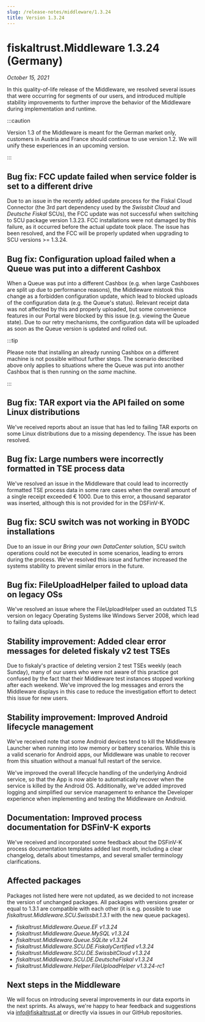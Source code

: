 ```yaml
---
slug: /release-notes/middleware/1.3.24
title: Version 1.3.24
---
```


# fiskaltrust.Middleware 1.3.24 (Germany)
_October 15, 2021_

In this quality-of-life release of the Middleware, we resolved several issues that were occurring for segments of our users, and introduced multiple stability improvements to further improve the behavior of the Middleware during implementation and runtime.

:::caution

Version 1.3 of the Middleware is meant for the German market only, customers in Austria and France should continue to use version 1.2. We will unify these experiences in an upcoming version.

:::

## Bug fix: FCC update failed when service folder is set to a different drive
Due to an issue in the recently added update process for the Fiskal Cloud Connector (the 3rd part dependency used by the _Swissbit Cloud_ and _Deutsche Fiskal_ SCUs), the FCC update was not successful when switching to SCU package version 1.3.23. FCC installations were not damaged by this failure, as it occurred before the actual update took place. The issue has been resolved, and the FCC will be properly updated when upgrading to SCU versions >= 1.3.24.

## Bug fix: Configuration upload failed when a Queue was put into a different Cashbox
When a Queue was put into a different Cashbox (e.g. when large Cashboxes are split up due to performance reasons), the Middleware mistook this change as a forbidden configuration update, which lead to blocked uploads of the configuration data (e.g. the Queue's status). Relevant receipt data was not affected by this and properly uploaded, but some convenience features in our Portal were blocked by this issue (e.g. viewing the Queue state). Due to our retry mechanisms, the configuration data will be uploaded as soon as the Queue version is updated and rolled out.

:::tip

Please note that installing an already running Cashbox on a different machine is not possible without further steps. The scenario described above only applies to situations where the Queue was put into another Cashbox that is then running on the _same_ machine.

:::

## Bug fix: TAR export via the API failed on some Linux distributions
We've received reports about an issue that has led to failing TAR exports on some Linux distributions due to a missing dependency. The issue has been resolved.

## Bug fix: Large numbers were incorrectly formatted in TSE process data
We've resolved an issue in the Middleware that could lead to incorrectly formatted TSE process data in some rare cases when the overall amount of a single receipt exceeded € 1000. Due to this error, a thousand separator was inserted, although this is not provided for in the DSFinV-K. 

## Bug fix: SCU switch was not working in BYODC installations
Due to an issue in our _Bring your own DataCenter_ solution, SCU switch operations could not be executed in some scenarios, leading to errors during the process. We've resolved this issue and further increased the systems stability to prevent similar errors in the future.

## Bug fix: FileUploadHelper failed to upload data on legacy OSs
We've resolved an issue where the FileUploadHelper used an outdated TLS version on legacy Operating Systems like Windows Server 2008, which lead to failing data uploads.

## Stability improvement: Added clear error messages for deleted fiskaly v2 test TSEs
Due to fiskaly's practice of deleting version 2 test TSEs weekly (each Sunday), many of our users who were not aware of this practice got confused by the fact that their Middleware test instances stopped working after each weekend. We've improved the log messages and errors the Middleware displays in this case to reduce the investigation effort to detect this issue for new users.

## Stability improvement: Improved Android lifecycle management
We've received note that some Android devices tend to kill the Middleware Launcher when running into low memory or battery scenarios. While this is a valid scenario for Android apps, our Middleware was unable to recover from this situation without a manual full restart of the service. 

We've improved the overall lifecycle handling of the underlying Android service, so that the App is now able to automatically recover when the service is killed by the Android OS. Additionally, we've added improved logging and simplified our service management to enhance the Developer experience when implementing and testing the Middleware on Android.

## Documentation: Improved process documentation for DSFinV-K exports
We've received and incorporated some feedback about the DSFinV-K process documentation templates added last month, including a clear changelog, details about timestamps, and several smaller terminology clarifications.

## Affected packages
Packages not listed here were not updated, as we decided to not increase the version of unchanged packages. All packages with versions greater or equal to 1.3.1 are compatible with each other (it is e.g. possible to use _fiskaltrust.Middleware.SCU.Swissbit.1.3.1_ with the new queue packages).

- _fiskaltrust.Middleware.Queue.EF v1.3.24_
- _fiskaltrust.Middleware.Queue.MySQL v1.3.24_
- _fiskaltrust.Middleware.Queue.SQLite v1.3.24_
- _fiskaltrust.Middleware.SCU.DE.FiskalyCertified v1.3.24_
- _fiskaltrust.Middleware.SCU.DE.SwissbitCloud v1.3.24_
- _fiskaltrust.Middleware.SCU.DE.DeutscheFiskal v1.3.24_
- _fiskaltrust.Middleware.Helper.FileUploadHelper v1.3.24-rc1_

## Next steps in the Middleware
We will focus on introducing several improvements in our data exports in the next sprints. As always, we're happy to hear feedback and suggestions via [info@fiskaltrust.at](mailto:info@fiskaltrust.at) or directly via issues in our GitHub repositories.
